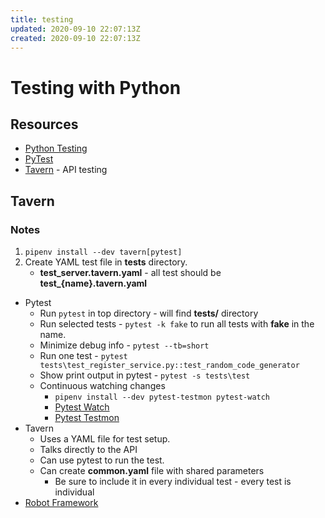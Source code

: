 ```yaml
---
title: testing
updated: 2020-09-10 22:07:13Z
created: 2020-09-10 22:07:13Z
---
```


# Testing with Python

## Resources
* [Python Testing](http://pythontesting.net/)
* [PyTest](https://docs.pytest.org/en/latest/)
* [Tavern](https://taverntesting.github.io/) - API testing

## Tavern

### Notes
1. `pipenv install --dev tavern[pytest]`
1. Create YAML test file in **tests** directory.
    * **test_server.tavern.yaml** - all test should be **test_{name}.tavern.yaml**
* Pytest
  * Run `pytest` in top directory - will find **tests/** directory
  * Run selected tests - `pytest -k fake` to run all tests with **fake** in the name.
  * Minimize debug info - `pytest --tb=short`
  * Run one test - `pytest tests\test_register_service.py::test_random_code_generator`
  * Show print output in pytest - `pytest -s tests\test`
  * Continuous watching changes
    * `pipenv install --dev pytest-testmon pytest-watch` 
    * [Pytest Watch](https://github.com/joeyespo/pytest-watch)
    * [Pytest Testmon](http://testmon.org/)
* Tavern
  * Uses a YAML file for test setup.
  * Talks directly to the API
  * Can use pytest to run the test.
  * Can create **common.yaml** file with shared parameters
    * Be sure to include it in every individual test - every test is individual
* [Robot Framework](http://robotframework.org)
